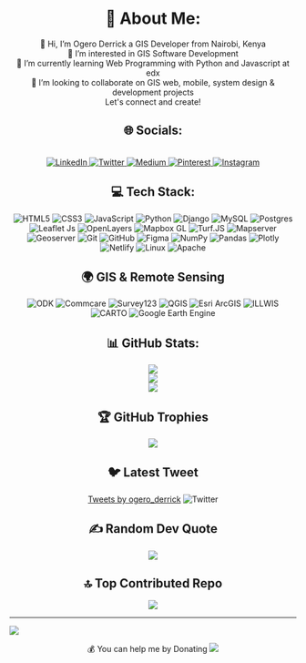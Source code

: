 <div id="about" align="center">
  <h1>💫 About Me:</h1>
👋 Hi, I’m Ogero Derrick a GIS Developer from Nairobi, Kenya<br>👀 I’m interested in GIS Software Development<br>🌱 I’m currently learning Web Programming with Python and Javascript at edx<br>💞️ I’m looking to collaborate on GIS web, mobile, system design & development projects<br>Let's connect and create!<br>
</div>
   
<div id="socials" align="center">
   <h2>🌐 Socials:</h2>
    <br>
    <a href="https://linkedin.com/in/@ogeroderrick">
        <img src="https://img.shields.io/badge/LinkedIn-%230077B5.svg?logo=linkedin&logoColor=white" alt="LinkedIn">
    </a>
     <a href="https://twitter.com/@ogero_derrick">
        <img src="https://img.shields.io/badge/Twitter-%231DA1F2.svg?logo=Twitter&logoColor=white" alt="Twitter">
    </a>
    <a href="https://medium.com/@@ogeroderrick">
        <img src="https://img.shields.io/badge/Medium-12100E?logo=medium&logoColor=white" alt="Medium">
    </a>
    <a href="https://pinterest.com/@ogeroderrick">
        <img src="https://img.shields.io/badge/Pinterest-%23E60023.svg?logo=Pinterest&logoColor=white" alt="Pinterest">
    </a>
    <a href="https://instagram.com/@_dogero_">
        <img src="https://img.shields.io/badge/Instagram-%23E4405F.svg?logo=Instagram&logoColor=white" alt="Instagram">
    </a>
</div>


<div id="tech-stack" align="center" padding="5px">
  <h2>💻 Tech Stack:</h2>
  <img src="https://img.shields.io/badge/html5-%23E34F26.svg?style=plastic&logo=html5&logoColor=white" alt="HTML5">
  <img src="https://img.shields.io/badge/css3-%231572B6.svg?style=plastic&logo=css3&logoColor=white" alt="CSS3">
  <img src="https://img.shields.io/badge/javascript-%23323330.svg?style=plastic&logo=javascript&logoColor=%23F7DF1E" alt="JavaScript">
  <img src="https://img.shields.io/badge/python-3670A0?style=plastic&logo=python&logoColor=ffdd54" alt="Python">
  <img src="https://img.shields.io/badge/django-%23092E20.svg?style=plastic&logo=django&logoColor=white" alt="Django">
  <img src="https://img.shields.io/badge/mysql-%2300f.svg?style=plastic&logo=mysql&logoColor=white" alt="MySQL">
  <img src="https://img.shields.io/badge/postgres-%23316192.svg?style=plastic&logo=postgresql&logoColor=white" alt="Postgres">
  <img src="https://img.shields.io/badge/Leaflet%20JS-%2300ff00.svg?style=plastic&logo=leaflet&logoColor=white" alt="Leaflet Js">
  <img src="https://img.shields.io/badge/OpenLayers-%230070b8.svg?style=plastic&logo=openlayers&logoColor=white" alt="OpenLayers">
  <img src="https://img.shields.io/badge/Mapbox%20GL-%23000000.svg?style=plastic&logo=mapbox&logoColor=#00C7B7" alt="Mapbox GL">
  <img src="https://img.shields.io/badge/Turf.JS-%23a2b023.svg?style=plastic&logo=turbofan&logoColor=white" alt="Turf.JS">
  <img src="https://img.shields.io/badge/mapserver-%23ff7f00.svg?style=plastic&logo=mapserver&logoColor=white" alt="Mapserver">
  <img src="https://img.shields.io/badge/Geoserver-%2300ff00.svg?style=plastic&logo=geoserver&logoColor=white" alt="Geoserver">
  <img src="https://img.shields.io/badge/Git-%23F05032.svg?style=plastic&logo=git&logoColor=white" alt="Git">
  <img src="https://img.shields.io/badge/GitHub-%23181717.svg?style=plastic&logo=github&logoColor=white" alt="GitHub">
  <img src="https://img.shields.io/badge/figma-%23F24E1E.svg?style=plastic&logo=figma&logoColor=white" alt="Figma">
  <img src="https://img.shields.io/badge/numpy-%23013243.svg?style=plastic&logo=numpy&logoColor=white" alt="NumPy">
  <img src="https://img.shields.io/badge/pandas-%23150458.svg?style=plastic&logo=pandas&logoColor=white" alt="Pandas">
  <img src="https://img.shields.io/badge/Plotly-%233F4F75.svg?style=plastic&logo=plotly&logoColor=white" alt="Plotly">
  <img src="https://img.shields.io/badge/netlify-%23000000.svg?style=plastic&logo=netlify&logoColor=#00C7B7" alt="Netlify">
  <img src="https://img.shields.io/badge/Linux-FCC624?style=plastic&logo=linux&logoColor=black" alt="Linux">
  <img src="https://img.shields.io/badge/apache-%23D42029.svg?style=plastic&logo=apache&logoColor=white" alt="Apache">
</div>

<div id="gis-remote-sensing" align="center" padding="5px">
  <h2>🌍 GIS & Remote Sensing</h2>
  <div >
     <img src="https://img.shields.io/badge/ODK-%232C88D9.svg?style=plastic&logo=opendatakit&logoColor=white" alt="ODK" max-width: 100%;">
    <img src="https://img.shields.io/badge/Commcare-%234E97D1.svg?style=plastic&logo=commcare&logoColor=white" alt="Commcare" max-width: 100%;">
    <img src="https://img.shields.io/badge/Survey123-%23F94877.svg?style=plastic&logo=survey123&logoColor=white" alt="Survey123" max-width: 100%;">
    <img src="https://img.shields.io/badge/QGIS-%235876A4.svg?style=plastic&logo=qgis&logoColor=white" alt="QGIS" max-width: 100%;">
    <img src="https://img.shields.io/badge/Esri%20ArcGIS-%23000.svg?style=plastic&logo=arcgis&logoColor=white" alt="Esri ArcGIS" max-width: 100%; ">
    <img src="https://img.shields.io/badge/ILLWIS-%23F5B700.svg?style=plastic&logo=illwis&logoColor=white" alt="ILLWIS" max-width: 100%; ">
    <img src="https://img.shields.io/badge/CARTO-%233B9AB2.svg?style=plastic&logo=carto&logoColor=white" alt="CARTO" max-width: 100%; ">
    <img src="https://img.shields.io/badge/Google%20Earth%20Engine-%234285F4.svg?style=plastic&logo=googleearth&logoColor=white" alt="Google Earth Engine" max-width: 100%;">
  </div>
</div>

<div id="stats" align="center">
  <h2>📊 GitHub Stats:</h2>
  <img src="https://github-readme-stats.vercel.app/api?username=ogeroderrick&theme=merko&hide_border=false&include_all_commits=true&count_private=false"><br/>
  <img src="https://github-readme-streak-stats.herokuapp.com/?user=ogeroderrick&theme=merko&hide_border=false"><br/>
  <img src="https://github-readme-stats.vercel.app/api/top-langs/?username=ogeroderrick&theme=merko&hide_border=false&include_all_commits=true&count_private=false&layout=compact">
</div>


<div id="trophies" align="center">
  <h2>🏆 GitHub Trophies </h2>
<img src="https://github-profile-trophy.vercel.app/?username=ogeroderrick&theme=matrix&no-frame=false&no-bg=true&margin-w=4">
</div>

<div id="tweet" align="center">
  <h2>🐦 Latest Tweet</h2>
  <a class="twitter-timeline" href="https://twitter.com/@ogero_derrick?ref_src=twsrc%5Etfw">Tweets by ogero_derrick</a> 
  <img src="https://img.shields.io/badge/Twitter-%231DA1F2.svg?logo=Twitter&logoColor=white" alt="Twitter">
  </div>




<div id="quote" align="center">
<h2>✍️ Random Dev Quote</h2>
<img src="https://quotes-github-readme.vercel.app/api?type=horizontal&theme=merko">
</div>

<div id="repo" align="center">
<h2>🔝 Top Contributed Repo</h2>
<img src="https://github-contributor-stats.vercel.app/api?username=ogeroderrick&limit=5&theme=radical&combine_all_yearly_contributions=true">
</div>


---
[![](https://visitcount.itsvg.in/api?id=ogeroderrick&icon=2&color=1)](https://visitcount.itsvg.in)

 <div id="donation" align="center"
   <h2>💰 You can help me by Donating</h2>
  <img src="https://img.shields.io/badge/PayPal-00457C?style=for-the-badge&logo=paypal&logoColor=white)](https://paypal.me/@ogeroderrick"> 
  </div>

  
